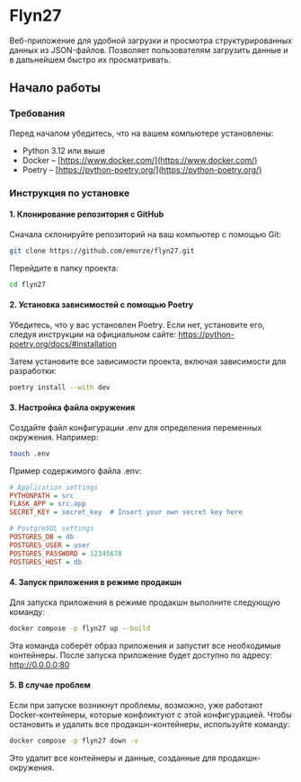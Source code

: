 # Flyn27

Веб-приложение для удобной загрузки и просмотра структурированных данных из 
JSON-файлов. Позволяет пользователям загрузить данные и в дальнейшем быстро 
их просматривать.

## Начало работы

### Требования

Перед началом убедитесь, что на вашем компьютере установлены:

- Python 3.12 или выше
- Docker – [https://www.docker.com/](https://www.docker.com/)
- Poetry – [https://python-poetry.org/](https://python-poetry.org/)

### Инструкция по установке

#### 1. Клонирование репозитория с GitHub

Сначала склонируйте репозиторий на ваш компьютер с помощью Git:

```bash
git clone https://github.com/emurze/flyn27.git
```

Перейдите в папку проекта:

```bash
cd flyn27
```

#### 2. Установка зависимостей с помощью Poetry

Убедитесь, что у вас установлен Poetry. Если нет, установите его, следуя инструкции на официальном сайте:
https://python-poetry.org/docs/#installation

Затем установите все зависимости проекта, включая зависимости для разработки:

```bash
poetry install --with dev
```

#### 3. Настройка файла окружения

Создайте файл конфигурации .env для определения переменных окружения. Например:

```bash
touch .env
```

Пример содержимого файла .env:

```ini
# Application settings
PYTHONPATH = src
FLASK_APP = src.app
SECRET_KEY = secret_key  # Insert your own secret key here

# PostgreSQL settings
POSTGRES_DB = db
POSTGRES_USER = user
POSTGRES_PASSWORD = 12345678
POSTGRES_HOST = db
```

#### 4. Запуск приложения в режиме продакшн

Для запуска приложения в режиме продакшн выполните следующую команду:

```bash
docker compose -p flyn27 up --build
```

Эта команда соберёт образ приложения и запустит все необходимые контейнеры.
После запуска приложение будет доступно по адресу: http://0.0.0.0:80

#### 5. В случае проблем

Если при запуске возникнут проблемы, возможно, уже работают Docker-контейнеры, которые конфликтуют с этой конфигурацией.
Чтобы остановить и удалить все продакшн-контейнеры, используйте команду:

```bash
docker compose -p flyn27 down -v
```

Это удалит все контейнеры и данные, созданные для продакшн-окружения.
